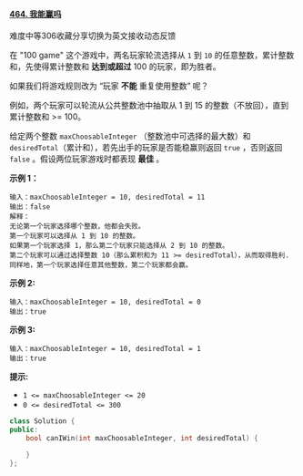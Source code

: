 #### [464. 我能赢吗](https://leetcode-cn.com/problems/can-i-win/)

难度中等306收藏分享切换为英文接收动态反馈

在 "100 game" 这个游戏中，两名玩家轮流选择从 `1` 到 `10` 的任意整数，累计整数和，先使得累计整数和 **达到或超过** 100 的玩家，即为胜者。

如果我们将游戏规则改为 “玩家 **不能** 重复使用整数” 呢？

例如，两个玩家可以轮流从公共整数池中抽取从 1 到 15 的整数（不放回），直到累计整数和 >= 100。

给定两个整数 `maxChoosableInteger` （整数池中可选择的最大数）和 `desiredTotal`（累计和），若先出手的玩家是否能稳赢则返回 `true` ，否则返回 `false` 。假设两位玩家游戏时都表现 **最佳** 。

 

**示例 1：**

```
输入：maxChoosableInteger = 10, desiredTotal = 11
输出：false
解释：
无论第一个玩家选择哪个整数，他都会失败。
第一个玩家可以选择从 1 到 10 的整数。
如果第一个玩家选择 1，那么第二个玩家只能选择从 2 到 10 的整数。
第二个玩家可以通过选择整数 10（那么累积和为 11 >= desiredTotal），从而取得胜利.
同样地，第一个玩家选择任意其他整数，第二个玩家都会赢。
```

**示例 2:**

```
输入：maxChoosableInteger = 10, desiredTotal = 0
输出：true
```

**示例 3:**

```
输入：maxChoosableInteger = 10, desiredTotal = 1
输出：true
```

 

**提示:**

- `1 <= maxChoosableInteger <= 20`
- `0 <= desiredTotal <= 300`

```cpp
class Solution {
public:
    bool canIWin(int maxChoosableInteger, int desiredTotal) {

    }
};
```

